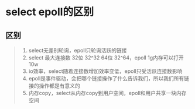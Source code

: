 # select epoll的区别

## 区别

> 1. select无差别轮询，epoll只轮询活跃的链接
> 2. select 最大连接数 32位 32^32 64位 32^64，epoll 1g内存可以打开10w
> 3. io效率，select随着连接数增加效率变低，epoll只受活跃连接数影响
> 4. epoll是事件驱动，会把哪个链接操作了什么告诉我们，所以我们所有链接的操作都是有意义的
> 5. 内存copy，select从内存copy到用户空间，epoll和用户共享一块内存空间




